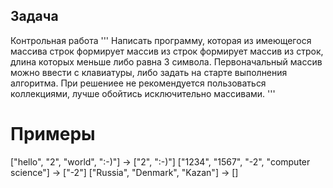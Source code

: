 ## Задача
Контрольная работа
'''
Написать программу, которая из имеющегося массива строк формирует массив из строк формирует массив из строк,
длина которых меньше либо равна 3 символа. Первоначальный массив можно ввести с клавиатуры, 
либо задать на старте выполнения алгоритма. 
При решениее не рекомендуется пользоваться коллекциями, лучше обойтись исключительно массивами.
'''
# Примеры

["hello", "2", "world", ":-)"] -> ["2", ":-)"]
["1234", "1567", "-2", "computer science"] -> ["-2"]
["Russia", "Denmark", "Kazan"] -> []